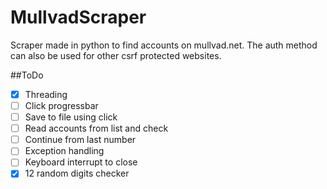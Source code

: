 # MullvadScraper
Scraper made in python to find accounts on mullvad.net.
The auth method can also be used for other csrf protected websites.

##ToDo
- [X] Threading
- [ ] Click progressbar
- [ ] Save to file using click
- [ ] Read accounts from list and check
- [ ] Continue from last number
- [ ] Exception handling
- [ ] Keyboard interrupt to close
- [X] 12 random digits checker